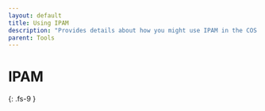 ```yaml
---
layout: default
title: Using IPAM
description: "Provides details about how you might use IPAM in the COS LB squad."
parent: Tools
---
```


# IPAM
{: .fs-9 }